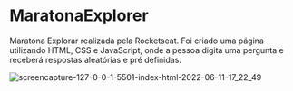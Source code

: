 # MaratonaExplorer
 Maratona Explorar realizada pela Rocketseat.
 Foi criado uma página utilizando HTML, CSS e JavaScript, onde a pessoa digita uma pergunta e receberá respostas aleatórias e pré definidas.
 
 ![screencapture-127-0-0-1-5501-index-html-2022-06-11-17_22_49](https://user-images.githubusercontent.com/101671694/173203708-b7ee4522-ef28-42ac-a883-f358c921eecc.png)

